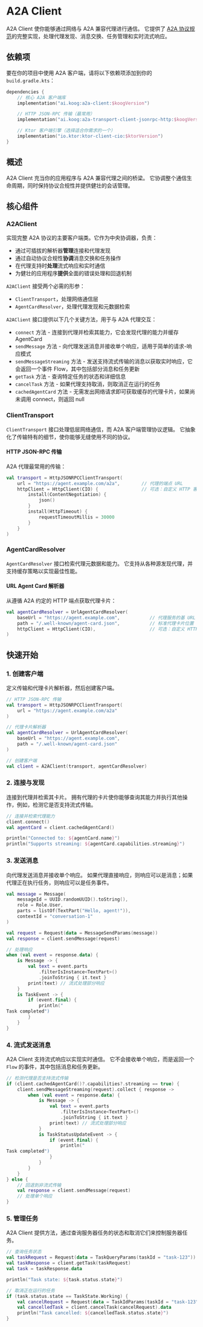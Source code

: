 # A2A Client

A2A Client 使你能够通过网络与 A2A 兼容代理进行通信。
它提供了 [A2A 协议规范](https://a2a-protocol.org/latest/specification/)的完整实现，处理代理发现、消息交换、任务管理和实时流式响应。

## 依赖项

要在你的项目中使用 A2A 客户端，请将以下依赖项添加到你的 `build.gradle.kts`：

```kotlin
dependencies {
    // 核心 A2A 客户端库
    implementation("ai.koog:a2a-client:$koogVersion")

    // HTTP JSON-RPC 传输（最常用）
    implementation("ai.koog:a2a-transport-client-jsonrpc-http:$koogVersion")

    // Ktor 客户端引擎（选择适合你需求的一个）
    implementation("io.ktor:ktor-client-cio:$ktorVersion")
}
```

## 概述

A2A Client 充当你的应用程序与 A2A 兼容代理之间的桥梁。
它协调整个通信生命周期，同时保持协议合规性并提供健壮的会话管理。

## 核心组件

### A2AClient

实现完整 A2A 协议的主要客户端类。它作为中央协调器，负责：

-   通过可插拔的解析器**管理**连接和代理发现
-   通过自动协议合规性**协调**消息交换和任务操作
-   在代理支持时**处理**流式响应和实时通信
-   为健壮的应用程序**提供**全面的错误处理和回退机制

`A2AClient` 接受两个必需的形参：

*   `ClientTransport`，处理网络通信层
*   `AgentCardResolver`，处理代理发现和元数据检索

`A2AClient` 接口提供以下几个关键方法，用于与 A2A 代理交互：

*   `connect` 方法 - 连接到代理并检索其能力，它会发现代理的能力并缓存 AgentCard
*   `sendMessage` 方法 - 向代理发送消息并接收单个响应，适用于简单的请求-响应模式
*   `sendMessageStreaming` 方法 - 发送支持流式传输的消息以获取实时响应，它会返回一个事件 Flow，其中包括部分消息和任务更新
*   `getTask` 方法 - 查询特定任务的状态和详细信息
*   `cancelTask` 方法 - 如果代理支持取消，则取消正在运行的任务
*   `cachedAgentCard` 方法 - 无需发出网络请求即可获取缓存的代理卡片，如果尚未调用 connect，则返回 null

### ClientTransport

`ClientTransport` 接口处理低层网络通信，而 A2A 客户端管理协议逻辑。
它抽象化了传输特有的细节，使你能够无缝使用不同的协议。

#### HTTP JSON-RPC 传输

A2A 代理最常用的传输：

```kotlin
val transport = HttpJSONRPCClientTransport(
    url = "https://agent.example.com/a2a",        // 代理的端点 URL
    httpClient = HttpClient(CIO) {                // 可选：自定义 HTTP 客户端
        install(ContentNegotiation) {
            json()
        }
        install(HttpTimeout) {
            requestTimeoutMillis = 30000
        }
    }
)
```

### AgentCardResolver

`AgentCardResolver` 接口检索代理元数据和能力。
它支持从各种源发现代理，并支持缓存策略以实现最佳性能。

#### URL Agent Card 解析器

从遵循 A2A 约定的 HTTP 端点获取代理卡片：

```kotlin
val agentCardResolver = UrlAgentCardResolver(
    baseUrl = "https://agent.example.com",           // 代理服务的基 URL
    path = "/.well-known/agent-card.json",           // 标准代理卡片位置
    httpClient = HttpClient(CIO),                    // 可选：自定义 HTTP 客户端
)
```

## 快速开始

### 1. 创建客户端

定义传输和代理卡片解析器，然后创建客户端。

```kotlin
// HTTP JSON-RPC 传输
val transport = HttpJSONRPCClientTransport(
    url = "https://agent.example.com/a2a"
)

// 代理卡片解析器
val agentCardResolver = UrlAgentCardResolver(
    baseUrl = "https://agent.example.com",
    path = "/.well-known/agent-card.json"
)

// 创建客户端
val client = A2AClient(transport, agentCardResolver)
```

### 2. 连接与发现

连接到代理并检索其卡片。
拥有代理的卡片使你能够查询其能力并执行其他操作，例如，检测它是否支持流式传输。

```kotlin
// 连接并检索代理能力
client.connect()
val agentCard = client.cachedAgentCard()

println("Connected to: ${agentCard.name}")
println("Supports streaming: ${agentCard.capabilities.streaming}")
```

### 3. 发送消息

向代理发送消息并接收单个响应。
如果代理直接响应，则响应可以是消息；如果代理正在执行任务，则响应可以是任务事件。

```kotlin
val message = Message(
    messageId = UUID.randomUUID().toString(),
    role = Role.User,
    parts = listOf(TextPart("Hello, agent!")),
    contextId = "conversation-1"
)

val request = Request(data = MessageSendParams(message))
val response = client.sendMessage(request)

// 处理响应
when (val event = response.data) {
    is Message -> {
        val text = event.parts
            .filterIsInstance<TextPart>()
            .joinToString { it.text }
        print(text) // 流式处理部分响应
    }
    is TaskEvent -> {
        if (event.final) {
            println("
Task completed")
        }
    }
}
```

### 4. 流式发送消息

A2A Client 支持流式响应以实现实时通信。
它不会接收单个响应，而是返回一个 `Flow` 的事件，其中包括消息和任务更新。

```kotlin
// 检测代理是否支持流式传输
if (client.cachedAgentCard()?.capabilities?.streaming == true) {
    client.sendMessageStreaming(request).collect { response ->
        when (val event = response.data) {
            is Message -> {
                val text = event.parts
                    .filterIsInstance<TextPart>()
                    .joinToString { it.text }
                print(text) // 流式处理部分响应
            }
            is TaskStatusUpdateEvent -> {
                if (event.final) {
                    println("
Task completed")
                }
            }
        }
    }
} else {
    // 回退到非流式传输
    val response = client.sendMessage(request)
    // 处理单个响应
}
```

### 5. 管理任务

A2A Client 提供方法，通过查询服务器任务的状态和取消它们来控制服务器任务。

```kotlin
// 查询任务状态
val taskRequest = Request(data = TaskQueryParams(taskId = "task-123"))
val taskResponse = client.getTask(taskRequest)
val task = taskResponse.data

println("Task state: ${task.status.state}")

// 取消正在运行的任务
if (task.status.state == TaskState.Working) {
    val cancelRequest = Request(data = TaskIdParams(taskId = "task-123"))
    val cancelledTask = client.cancelTask(cancelRequest).data
    println("Task cancelled: ${cancelledTask.status.state}")
}